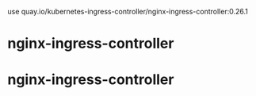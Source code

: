 
use quay.io/kubernetes-ingress-controller/nginx-ingress-controller:0.26.1
# nginx-ingress-controller
# nginx-ingress-controller
